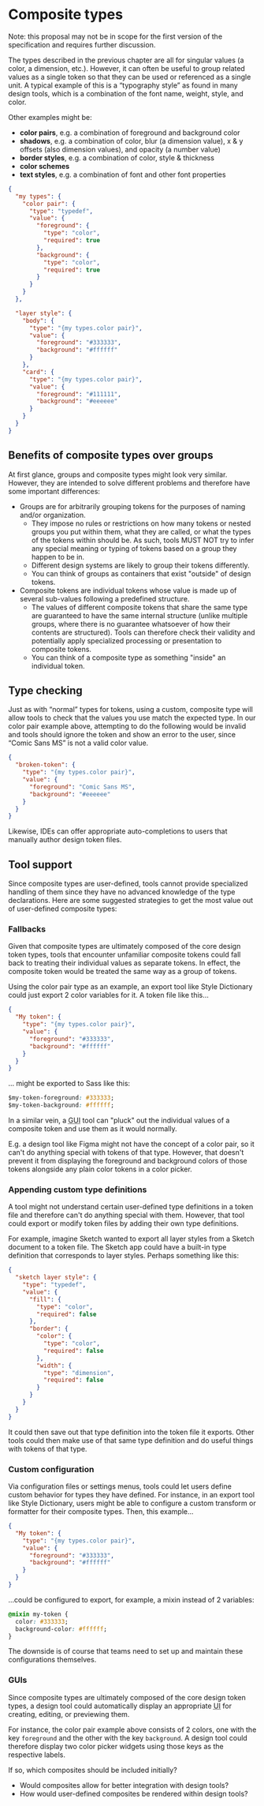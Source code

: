 # Composite types

<p class="ednote" title="This section will be revisited">
  Note: this proposal may not be in scope for the first version of the specification and requires further discussion.
</p>

The types described in the previous chapter are all for singular values (a color, a dimension, etc.). However, it can often be useful to group related values as a single token so that they can be used or referenced as a single unit. A typical example of this is a “typography style” as found in many design tools, which is a combination of the font name, weight, style, and color.


Other examples might be:

- **color pairs**, e.g. a combination of foreground and background color
- **shadows**, e.g. a combination of color, blur (a dimension value), x & y offsets (also dimension values), and opacity (a number value)
- **border styles**, e.g. a combination of color, style & thickness
- **color schemes**
- **text styles**, e.g. a combination of font and other font properties

<aside class="example" title="Custom type definitions">

```json
{
  "my types": {
    "color pair": {
      "type": "typedef",
      "value": {
        "foreground": {
          "type": "color",
          "required": true
        },
        "background": {
          "type": "color",
          "required": true
        }
      }
    }
  },

  "layer style": {
    "body": {
      "type": "{my types.color pair}",
      "value": {
        "foreground": "#333333",
        "background": "#ffffff"
      }
    },
    "card": {
      "type": "{my types.color pair}",
      "value": {
        "foreground": "#111111",
        "background": "#eeeeee"
      }
    }
  }
}
```

</aside>

## Benefits of composite types over groups

At first glance, groups and composite types might look very similar. However, they are intended to solve different problems and therefore have some important differences:

- Groups are for arbitrarily grouping tokens for the purposes of naming and/or organization.
  - They impose no rules or restrictions on how many tokens or nested groups you put within them, what they are called, or what the types of the tokens within should be. As such, tools MUST NOT try to infer any special meaning or typing of tokens based on a group they happen to be in.
  - Different design systems are likely to group their tokens differently.
  - You can think of groups as containers that exist "outside" of design tokens.
- Composite tokens are individual tokens whose value is made up of several sub-values following a predefined structure.
  - The values of different composite tokens that share the same type are guaranteed to have the same internal structure (unlike multiple groups, where there is no guarantee whatsoever of how their contents are structured). Tools can therefore check their validity and potentially apply specialized processing or presentation to composite tokens.
  - You can think of a composite type as something "inside" an individual token.

## Type checking

Just as with “normal” types for tokens, using a custom, composite type will allow tools to check that the values you use match the expected type. In our color pair example above, attempting to do the following would be invalid and tools should ignore the token and show an error to the user, since “Comic Sans MS” is not a valid color value.

<aside class="example" title="Invalid type">

```json
{
  "broken-token": {
    "type": "{my types.color pair}",
    "value": {
      "foreground": "Comic Sans MS",
      "background": "#eeeeee"
    }
  }
}
```

</aside>

Likewise, IDEs can offer appropriate auto-completions to users that manually author design token files.

## Tool support

Since composite types are user-defined, tools cannot provide specialized handling of them since they have no advanced knowledge of the type declarations. Here are some suggested strategies to get the most value out of user-defined composite types:

### Fallbacks

Given that composite types are ultimately composed of the core design token types, tools that encounter unfamiliar composite tokens could fall back to treating their individual values as separate tokens. In effect, the composite token would be treated the same way as a group of tokens.

Using the color pair type as an example, an export tool like Style Dictionary could just export 2 color variables for it. A token file like this…

<aside class="example" title="JSON source">

```json
{
  "My token": {
    "type": "{my types.color pair}",
    "value": {
      "foreground": "#333333",
      "background": "#ffffff"
    }
  }
}
```

</aside>

… might be exported to Sass like this:

<aside class="example" title="Sass output with fallback">

```css
$my-token-foreground: #333333;
$my-token-background: #ffffff;
```

</aside>

In a similar vein, a <abbr title="Graphical User Interface">GUI</abbr> tool can "pluck" out the individual values of a composite token and use them as it would normally.

E.g. a design tool like Figma might not have the concept of a color pair, so it can't do anything special with tokens of that type. However, that doesn't prevent it from displaying the foreground and background colors of those tokens alongside any plain color tokens in a color picker.

### Appending custom type definitions

A tool might not understand certain user-defined type definitions in a token file and therefore can't do anything special with them. However, that tool could export or modify token files by adding their own type definitions.

For example, imagine Sketch wanted to export all layer styles from a Sketch document to a token file. The Sketch app could have a built-in type definition that corresponds to layer styles. Perhaps something like this:

<aside class="example" title="Custom type definitions for Sketch">

```json
{
  "sketch layer style": {
    "type": "typedef",
    "value": {
      "fill": {
        "type": "color",
        "required": false
      },
      "border": {
        "color": {
          "type": "color",
          "required": false
        },
        "width": {
          "type": "dimension",
          "required": false
        }
      }
    }
  }
}
```

</aside>

It could then save out that type definition into the token file it exports. Other tools could then make use of that same type definition and do useful things with tokens of that type.

### Custom configuration

Via configuration files or settings menus, tools could let users define custom behavior for types they have defined. For instance, in an export tool like Style Dictionary, users might be able to configure a custom transform or formatter for their composite types.
Then, this example...

<aside class="example" title="Custom configuration source">

```json
{
  "My token": {
    "type": "{my types.color pair}",
    "value": {
      "foreground": "#333333",
      "background": "#ffffff"
    }
  }
}
```

</aside>

...could be configured to export, for example, a mixin instead of 2 variables:

<aside class="example" title="Custom configuration Sass output">

```css
@mixin my-token {
  color: #333333;
  background-color: #ffffff;
}
```

</aside>

The downside is of course that teams need to set up and maintain these configurations themselves.

### GUIs

Since composite types are ultimately composed of the core design token types, a design tool could automatically display an appropriate <abbr title="User Interface">UI</abbr> for creating, editing, or previewing them.

For instance, the color pair example above consists of 2 colors, one with the key `foreground` and the other with the key `background`. A design tool could therefore display two color picker widgets using those keys as the respective labels.

<div class="issue" data-number="54" title="Should composites be part of the MVP specification?">

If so, which composites should be included initially?

- Would composites allow for better integration with design tools?
- How would user-defined composites be rendered within design tools?

</div>
